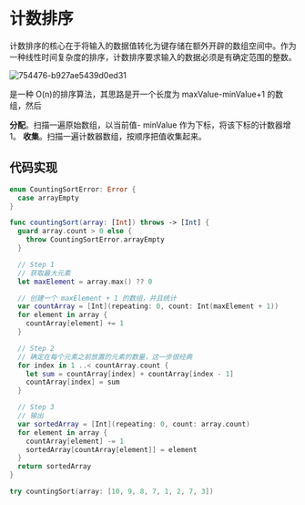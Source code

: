 # 计数排序

计数排序的核心在于将输入的数据值转化为键存储在额外开辟的数组空间中。作为一种线性时间复杂度的排序，计数排序要求输入的数据必须是有确定范围的整数。

![754476-b927ae5439d0ed31](http://blog.oldbird.run/2019-09-02-754476-b927ae5439d0ed31.gif)

是一种 O(n)的排序算法，其思路是开一个长度为 maxValue-minValue+1 的数组，然后

**分配**。扫描一遍原始数组，以当前值- minValue 作为下标，将该下标的计数器增 1。
**收集**。扫描一遍计数器数组，按顺序把值收集起来。

## 代码实现

```swift
enum CountingSortError: Error {
  case arrayEmpty
}

func countingSort(array: [Int]) throws -> [Int] {
  guard array.count > 0 else {
    throw CountingSortError.arrayEmpty
  }

  // Step 1
  // 获取最大元素
  let maxElement = array.max() ?? 0

  // 创建一个 maxElement + 1 的数组，并且统计
  var countArray = [Int](repeating: 0, count: Int(maxElement + 1))
  for element in array {
    countArray[element] += 1
  }

  // Step 2
  // 确定在每个元素之前放置的元素的数量，这一步很经典
  for index in 1 ..< countArray.count {
    let sum = countArray[index] + countArray[index - 1]
    countArray[index] = sum
  }

  // Step 3
  // 输出
  var sortedArray = [Int](repeating: 0, count: array.count)
  for element in array {
    countArray[element] -= 1
    sortedArray[countArray[element]] = element
  }
  return sortedArray
}

try countingSort(array: [10, 9, 8, 7, 1, 2, 7, 3])
```
